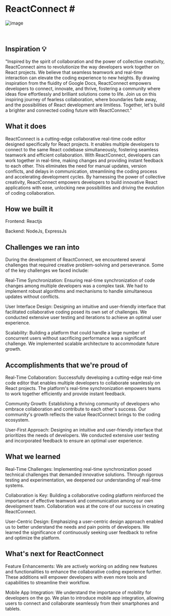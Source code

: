 # ReactConnect #   

![image](https://github.com/0Armaan025/react-connect/assets/113763427/5e30ec17-7409-45ba-9f2a-29ca82c0ec84)

<br />

## Inspiration 💡
"Inspired by the spirit of collaboration and the power of collective creativity, ReactConnect aims to revolutionize the way developers work together on React projects.
We believe that seamless teamwork and real-time interaction can elevate the coding experience to new heights. By drawing inspiration from the fluidity of Google Docs, ReactConnect empowers developers to connect, innovate, and thrive, fostering a community where ideas flow effortlessly and brilliant solutions come to life. 
Join us on this inspiring journey of fearless collaboration, where boundaries fade away, and the possibilities of React development are limitless. Together, let's build a brighter and connected coding future with ReactConnect."

## What it does
ReactConnect is a cutting-edge collaborative real-time code editor designed specifically for React projects. It enables multiple developers to connect to the same React codebase simultaneously, fostering seamless teamwork and efficient collaboration. 
With ReactConnect, developers can work together in real-time, making changes and providing instant feedback to each other. This eliminates the need for manual updates, version conflicts, and delays in communication, streamlining the coding process and accelerating development cycles. 
By harnessing the power of collective creativity, ReactConnect empowers developers to build innovative React applications with ease, unlocking new possibilities and driving the evolution of coding collaboration.

## How we built it
Frontend: Reactjs

Backend: NodeJs, ExpressJs

## Challenges we ran into
During the development of ReactConnect, we encountered several challenges that required creative problem-solving and perseverance. Some of the key challenges we faced include:

Real-Time Synchronization: Ensuring real-time synchronization of code changes among multiple developers was a complex task. We had to implement robust algorithms and mechanisms to handle simultaneous updates without conflicts.

User Interface Design: Designing an intuitive and user-friendly interface that facilitated collaborative coding posed its own set of challenges. We conducted extensive user testing and iterations to achieve an optimal user experience.

Scalability: Building a platform that could handle a large number of concurrent users without sacrificing performance was a significant challenge. We implemented scalable architecture to accommodate future growth.

## Accomplishments that we're proud of
Real-Time Collaboration: Successfully developing a cutting-edge real-time code editor that enables multiple developers to collaborate seamlessly on React projects. The platform's real-time synchronization empowers teams to work together efficiently and provide instant feedback.

Community Growth: Establishing a thriving community of developers who embrace collaboration and contribute to each other's success. Our community's growth reflects the value ReactConnect brings to the coding ecosystem.

User-First Approach: Designing an intuitive and user-friendly interface that prioritizes the needs of developers. We conducted extensive user testing and incorporated feedback to ensure an optimal user experience.

## What we learned
Real-Time Challenges: Implementing real-time synchronization posed technical challenges that demanded innovative solutions. Through rigorous testing and experimentation, we deepened our understanding of real-time systems.

Collaboration is Key: Building a collaborative coding platform reinforced the importance of effective teamwork and communication among our own development team. Collaboration was at the core of our success in creating ReactConnect.

User-Centric Design: Emphasizing a user-centric design approach enabled us to better understand the needs and pain points of developers. We learned the significance of continuously seeking user feedback to refine and optimize the platform.

## What's next for ReactConnect
Feature Enhancements: We are actively working on adding new features and functionalities to enhance the collaborative coding experience further. These additions will empower developers with even more tools and capabilities to streamline their workflow.

Mobile App Integration: We understand the importance of mobility for developers on the go. We plan to introduce mobile app integration, allowing users to connect and collaborate seamlessly from their smartphones and tablets.
